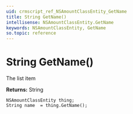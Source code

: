 ```yaml
---
uid: crmscript_ref_NSAmountClassEntity_GetName
title: String GetName()
intellisense: NSAmountClassEntity.GetName
keywords: NSAmountClassEntity, GetName
so.topic: reference
---
```


# String GetName()

The list item

**Returns:** String

```crmscript
NSAmountClassEntity thing;
String name  = thing.GetName();
```

